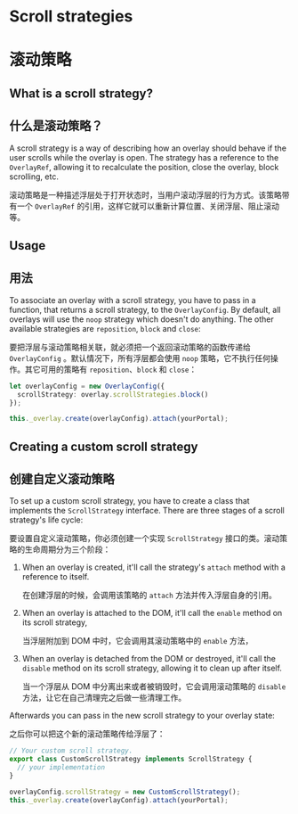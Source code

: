 # Scroll strategies

# 滚动策略

## What is a scroll strategy?

## 什么是滚动策略？

A scroll strategy is a way of describing how an overlay should behave if the user scrolls
while the overlay is open. The strategy has a reference to the `OverlayRef`, allowing it to
recalculate the position, close the overlay, block scrolling, etc.

滚动策略是一种描述浮层处于打开状态时，当用户滚动浮层的行为方式。该策略带有一个 `OverlayRef` 的引用，这样它就可以重新计算位置、关闭浮层、阻止滚动等。

## Usage

## 用法

To associate an overlay with a scroll strategy, you have to pass in a function, that returns a
scroll strategy, to the `OverlayConfig`. By default, all overlays will use the `noop` strategy which
doesn't do anything. The other available strategies are `reposition`, `block` and `close`:

要把浮层与滚动策略相关联，就必须把一个返回滚动策略的函数传递给 `OverlayConfig` 。默认情况下，所有浮层都会使用 `noop` 策略，它不执行任何操作。其它可用的策略有 `reposition`、`block` 和 `close`：

```ts
let overlayConfig = new OverlayConfig({
  scrollStrategy: overlay.scrollStrategies.block()
});

this._overlay.create(overlayConfig).attach(yourPortal);
```

## Creating a custom scroll strategy

## 创建自定义滚动策略

To set up a custom scroll strategy, you have to create a class that implements the `ScrollStrategy`
interface. There are three stages of a scroll strategy's life cycle:

要设置自定义滚动策略，你必须创建一个实现 `ScrollStrategy` 接口的类。滚动策略的生命周期分为三个阶段：

1. When an overlay is created, it'll call the strategy's `attach` method with a reference to itself.

   在创建浮层的时候，会调用该策略的 `attach` 方法并传入浮层自身的引用。

1. When an overlay is attached to the DOM, it'll call the `enable` method on its scroll strategy,

   当浮层附加到 DOM 中时，它会调用其滚动策略中的 `enable` 方法，

1. When an overlay is detached from the DOM or destroyed, it'll call the `disable` method on its
   scroll strategy, allowing it to clean up after itself.

   当一个浮层从 DOM 中分离出来或者被销毁时，它会调用滚动策略的 `disable` 方法，让它在自己清理完之后做一些清理工作。

Afterwards you can pass in the new scroll strategy to your overlay state:

之后你可以把这个新的滚动策略传给浮层了：

```ts
// Your custom scroll strategy.
export class CustomScrollStrategy implements ScrollStrategy {
  // your implementation
}

overlayConfig.scrollStrategy = new CustomScrollStrategy();
this._overlay.create(overlayConfig).attach(yourPortal);
```
